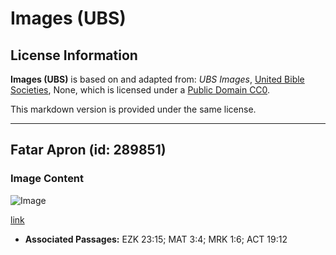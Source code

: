 # Images (UBS)

## License Information

**Images (UBS)** is based on and adapted from: _UBS Images_, [United Bible Societies](https://unitedbiblesocieties.org/), None, which is licensed under a [Public Domain CC0](https://creativecommons.org/public-domain/cc0/).

This markdown version is provided under the same license.



--------------------------------

## Fatar Apron (id: 289851)

### Image Content

![Image](https://cdn.aquifer.bible/aquifer-content/resources/Media/WEB-0505_apron_leather.jpg)

[link](https://cdn.aquifer.bible/aquifer-content/resources/Media/WEB-0505_apron_leather.jpg)

* **Associated Passages:** EZK 23:15; MAT 3:4; MRK 1:6; ACT 19:12

